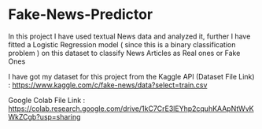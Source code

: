 # Fake-News-Predictor
In this project I have used textual News data and analyzed it, further I have fitted a Logistic Regression model ( since this is a binary classification problem ) on this dataset to classify News Articles as Real ones or Fake Ones

I have got my dataset for this project from the Kaggle API (Dataset File Link) : https://www.kaggle.com/c/fake-news/data?select=train.csv

Google Colab File Link : https://colab.research.google.com/drive/1kC7CrE3lEYhp2cquhKAApNtWvKWkZCgb?usp=sharing
